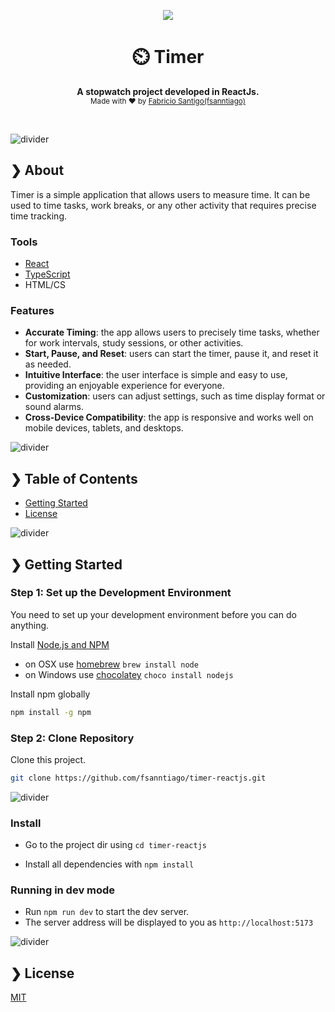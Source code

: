 <p align="center">
  <img src="https://github.com/fsanntiago/timer-reactjs/assets/85093481/eb175663-7b6a-4a3c-b8c2-711275426e69.gif"/>
</p>


<h1 align="center">⏲️ Timer</h1>


<p align="center">
  <b>A stopwatch project developed in ReactJs.</b></br>
  <sub>Made with ❤️ by <a href="https://github.com/fsanntiago">Fabricio Santigo(fsanntiago)</a></sub>
</p>

<br />

![divider](https://ik.imagekit.io/dxznjlotn/divider.png?updatedAt=1716729632707)

## ❯ About

Timer is a simple application that allows users to measure time. It can be used to time tasks, work breaks, or any other activity that requires precise time tracking.


### Tools

- [React](https://react.dev/)
- [TypeScript](https://www.typescriptlang.org/)
- HTML/CS


### Features

- **Accurate Timing**: the app allows users to precisely time tasks, whether for work intervals, study sessions, or other activities.
- **Start, Pause, and Reset**: users can start the timer, pause it, and reset it as needed.
- **Intuitive Interface**: the user interface is simple and easy to use, providing an enjoyable experience for everyone.
- **Customization**: users can adjust settings, such as time display format or sound alarms.
- **Cross-Device Compatibility**: the app is responsive and works well on mobile devices, tablets, and desktops.


![divider](https://ik.imagekit.io/dxznjlotn/divider.png?updatedAt=1716729632707)

## ❯ Table of Contents

- [Getting Started](#-getting-started)
- [License](#-license)

![divider](https://ik.imagekit.io/dxznjlotn/divider.png?updatedAt=1716729632707)

## ❯ Getting Started

### Step 1: Set up the Development Environment

You need to set up your development environment before you can do anything.

Install [Node.js and NPM](https://nodejs.org/en/download/)

- on OSX use [homebrew](http://brew.sh) `brew install node`
- on Windows use [chocolatey](https://chocolatey.org/) `choco install nodejs`

Install npm globally

```bash
npm install -g npm
```


### Step 2: Clone Repository

Clone this project.

```bash
git clone https://github.com/fsanntiago/timer-reactjs.git
```

![divider](https://ik.imagekit.io/dxznjlotn/divider.png?updatedAt=1716729632707)




### Install

- Go to the project dir using `cd timer-reactjs`

- Install all dependencies with `npm install`



### Running in dev mode

- Run `npm run dev` to start the dev server.
- The server address will be displayed to you as `http://localhost:5173`





![divider](https://ik.imagekit.io/dxznjlotn/divider.png?updatedAt=1716729632707)

## ❯ License

[MIT](/LICENSE)
